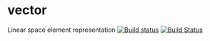# vector
Linear space element representation
[![Build status](https://ci.appveyor.com/api/projects/status/nc058q7m0wtg7of3/branch/solomon?svg=true)](https://ci.appveyor.com/project/ElenaVinogradova/vector/branch/solomon)
[![Build Status](https://travis-ci.org/ElenaVinogradova/vector.svg?branch=solomon)](https://travis-ci.org/ElenaVinogradova/vector)